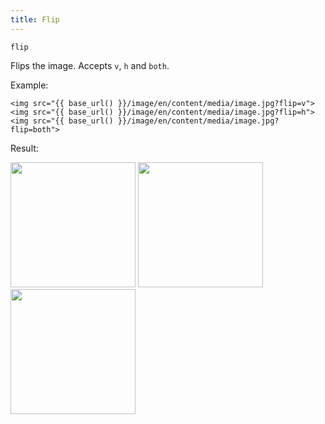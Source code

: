 ```yaml
---
title: Flip
---
```


`flip`

Flips the image. Accepts `v`, `h` and `both`.

Example:

```twig
<img src="{{ base_url() }}/image/en/content/media/image.jpg?flip=v">
<img src="{{ base_url() }}/image/en/content/media/image.jpg?flip=h">
<img src="{{ base_url() }}/image/en/content/media/image.jpg?flip=both">
```

Result:

<img width="200" src="[base_url]/image/en/content/media/image.jpg?q=70&w=200&dpr=2&flip=v" />
<img width="200" src="[base_url]/image/en/content/media/image.jpg?q=70&w=200&dpr=2&flip=h" />
<img width="200" src="[base_url]/image/en/content/media/image.jpg?q=70&w=200&dpr=2&flip=both" />
